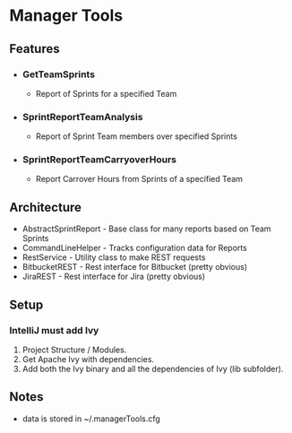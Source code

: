 # Manager Tools

## Features
- ### GetTeamSprints
  - Report of Sprints for a specified Team
- ### SprintReportTeamAnalysis
  - Report of Sprint Team members over specified Sprints
- ### SprintReportTeamCarryoverHours
  - Report Carrover Hours from Sprints of a specified Team 

## Architecture
- AbstractSprintReport - Base class for many reports based on Team Sprints
- CommandLineHelper - Tracks configuration data for Reports 
- RestService - Utility class to make REST requests
- BitbucketREST - Rest interface for Bitbucket (pretty obvious)
- JiraREST - Rest interface for Jira (pretty obvious)

## Setup
### IntelliJ must add Ivy
1. Project Structure / Modules.
1. Get Apache Ivy with dependencies. 
1. Add both the Ivy binary and all the dependencies of Ivy (lib subfolder).

## Notes
- data is stored in ~/.managerTools.cfg